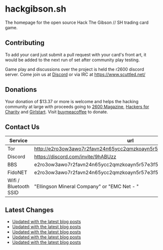 # hackgibson.sh
The homepage for the open source Hack The Gibson // SH trading card game.


## Contributing

To add your card just submit a pull request with your card's front art, it would be added to the next run of set after community play testing.

Game play and discussions over the project is held the r2600 discord server. Come join us at [Discord](https://discord.com/invite/9hABUzz) or via IRC at https://www.scuttled.net/


## Donations

Your donation of $13.37 or more is welcome and helps the hacking community at large with proceeds going to [2600 Magazine](https://2600.com/), [Hackers for Charity](https://hackersforcharity.org) and [Girlstart](https://girlstart.org).  Visit [buymeacoffee](https://www.buymeacoffee.com/hackgibson.sh) to donate.


## Contact Us

Service | url
-|-
Tor | http://e2ro3ow3awo7r2favn24n65ycc2qmzkoayn5r57e3f56nvjwdcgg32ad.onion
Discord | https://discord.com/invite/9hABUzz
BBS | e2ro3ow3awo7r2favn24n65ycc2qmzkoayn5r57e3f56nvjwdcgg32ad.onion:23
FidoNET | e2ro3ow3awo7r2favn24n65ycc2qmzkoayn5r57e3f56nvjwdcgg32ad.onion:24554
Wifi / Bluetooth SSID | "Ellingson Mineral Company" or "EMC Net - <fidonet address>"

## Latest Changes
<!-- BLOG-POST-LIST:START -->
- [Updated with the latest blog posts](https://github.com/DFW2600/hackgibson.sh/commit/6773556f0094b331130d76e88d13788e96cfd965)
- [Updated with the latest blog posts](https://github.com/DFW2600/hackgibson.sh/commit/a63610dab054a3222fc2a784b3b040c8b638eaa6)
- [Updated with the latest blog posts](https://github.com/DFW2600/hackgibson.sh/commit/ea8f603d33a6f45b4601ed1626e4c8619b3abae6)
- [Updated with the latest blog posts](https://github.com/DFW2600/hackgibson.sh/commit/eaff3ece5300573735953357bc9d3d085766c4a4)
- [Updated with the latest blog posts](https://github.com/DFW2600/hackgibson.sh/commit/7e61b445a132f6500e9c913d0a61d0006096a6ba)
<!-- BLOG-POST-LIST:END -->
